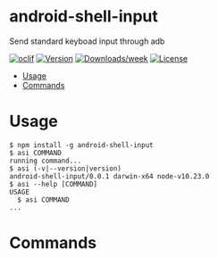 android-shell-input
===================

Send standard keyboad input through adb

[![oclif](https://img.shields.io/badge/cli-oclif-brightgreen.svg)](https://oclif.io)
[![Version](https://img.shields.io/npm/v/android-shell-input.svg)](https://npmjs.org/package/android-shell-input)
[![Downloads/week](https://img.shields.io/npm/dw/android-shell-input.svg)](https://npmjs.org/package/android-shell-input)
[![License](https://img.shields.io/npm/l/android-shell-input.svg)](https://github.com/aakashsigdel/android-shell-input/blob/master/package.json)

<!-- toc -->
* [Usage](#usage)
* [Commands](#commands)
<!-- tocstop -->
# Usage
<!-- usage -->
```sh-session
$ npm install -g android-shell-input
$ asi COMMAND
running command...
$ asi (-v|--version|version)
android-shell-input/0.0.1 darwin-x64 node-v10.23.0
$ asi --help [COMMAND]
USAGE
  $ asi COMMAND
...
```
<!-- usagestop -->
# Commands
<!-- commands -->

<!-- commandsstop -->
